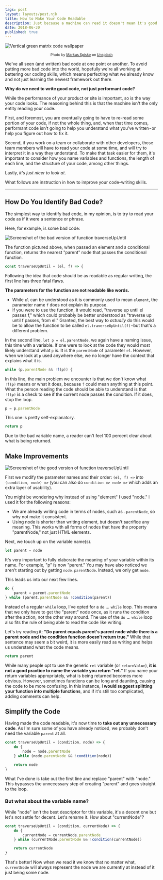 ```yaml
---
tags: post
layout: layouts/post.njk
title: How to Make Your Code Readable
description: Just because a machine can read it doesn't mean it's good
date: 2018-06-30
published: true
---
```


<img src="./matrix-code.jpeg" alt="Vertical green matrix code wallpaper" class="large">

<br>

<small style="width: 100%; display: block; text-align: center;">Photo by <a href="https://unsplash.com/@markusspiske?utm_source=medium&utm_medium=referral">Markus Spiske</a> on <a href="https://unsplash.com/?utm_source=medium&utm_medium=referral">Unsplash</a></small>

We've all seen (and written) bad code at one point or another. To avoid putting more bad code into the world, hopefully we're all working at bettering our coding skills, which means perfecting what we already know and not just learning the newest framework out there.

**Why do we need to write good code, not just performant code?**

While the performance of your product or site is important, so is the way your code looks. The reasoning behind this is that the machine isn't the only entity reading your code.

First, and foremost, you are eventually going to have to re-read some portion of your code, if not the whole thing, and, when that time comes, performant code isn't going to help you understand what you've written - or help you figure out how to fix it.

Second, if you work on a team or collaborate with other developers, those team members will have to read your code at some time, and will try to interpret it in a way they understand. To make that task easier for them, it's important to consider how you name variables and functions, the length of each line, and the structure of your code, among other things.

Lastly, _it's just nicer to look at_.

What follows are instruction in how to improve your code-writing skills.

---

## How Do You Identify Bad Code?

The simplest way to identify bad code, in my opinion, is to try to read your code as if it were a sentence or phrase.

Here, for example, is some bad code:

<img src="./bad-code.png" alt="Screenshot of the bad version of function traverseUpUntil" class="large">

The function pictured above, when passed an element and a conditional function, returns the nearest "parent" node that passes the conditional function.

```js
const traverseUpUntil = (el, f) => {
```

Following the idea that code should be as readable as regular writing, the first line has three fatal flaws.

**The parameters for the function are not readable like words.**

- While `el` can be understood as it is commonly used to mean `element`, the parameter name `f` does not explain its purpose.
- If you were to use the function, it would read, "traverse up until el passes f," which could probably be better understood as "traverse up until f passes, from el." Granted, the best way to _actually_ do this would be to allow the function to be called `el.traverseUpUntil(f)` - but that's a different problem.

In the second line, `let p = el.parentNode`, we again have a naming issue, this time with a variable. If one were to look at the code they would most likely understand what `p` is. It is the `parentNode` of parameter `el`. However, when we look at `p` used anywhere else, we no longer have the context that explains what it is.

```javascript
while (p.parentNode && !f(p)) {
```

In this line, the main problem we encounter is that we don't know what `!f(p)` means or what it does, because `f` could mean anything at this point. What the person reading the code should be able to understand is that `!f(p)` is a check to see if the current node passes the condition. If it does, stop the loop.

```javascript
p = p.parentNode
```

This one is pretty self-explanatory.

```javascript
return p
```

Due to the bad variable name, a reader can't feel 100 percent clear about what is being returned.

## Make Improvements

<img src="./good-code.png" alt="Screenshot of the good version of function traverseUpUntil" class="large">

First we modify the parameter names and their order: `(el, f) =>` into `(condition, node) =>` (you can also do `condition => node =>` which adds an extra layer of usability).

You might be wondering why instead of using "element" I used "node." I used it for the following reasons:

- We are already writing code in terms of nodes, such as `.parentNode`, so why not make it consistent.
- Using node is shorter than writing element, but doesn't sacrifice any meaning. This works with all forms of nodes that have the property "parentNode," not just HTML elements.

Next, we touch up on the variable name(s).

```javascript
let parent = node
```

It's very important to fully elaborate the meaning of your variable within its name. For example, "p" is now "parent." You may have also noticed we aren't starting out by getting `node.parentNode`. Instead, we only get `node`.

This leads us into our next few lines.

```javascript
do {
	parent = parent.parentNode
} while (parent.parentNode && !condition(parent))
```

Instead of a regular `while` loop, I've opted for a `do … while` loop. This means that we only have to get the "parent" node once, as it runs the condition after the action, not the other way around. The use of the `do … while` loop also fits the rule of being able to read the code like writing.

Let's try reading it: **"Do parent equals parent's parent node while there is a parent node and the condition function doesn't return true."** While that sentence may seem a bit weird, it is more easily read as writing and helps us understand what the code means.

```javascript
return parent
```

While many people opt to use the generic `ret` variable (or `returnValue`), **it is not a good practice to name the variable you return "ret."** If you name your return variables appropriately, what is being returned becomes more obvious. However, sometimes functions can be long and daunting, causing the code to be more confusing. In this instance, **I would suggest splitting your function into multiple functions**, and if it's still too complicated, adding comments can help.

## Simplify the Code

Having made the code readable, it's now time to **take out any unnecessary code**. As I'm sure some of you have already noticed, we probably don't need the variable `parent` at all.

```javascript
const traverseUpUntil = (condition, node) => {
	do {
		node = node.parentNode
	} while (node.parentNode && !condition(node))

	return node
}
```

What I've done is take out the first line and replace "parent" with "node." This bypasses the unnecessary step of creating "parent" and goes straight to the loop.

### But what about the variable name?

While "node" isn't the best descriptor for this variable, it's a decent one but let's not settle for decent. Let's rename it. How about "currentNode"?

```javascript
const traverseUpUntil = (condition, currentNode) => {
	do {
		currentNode = currentNode.parentNode
	} while (currentNode.parentNode && !condition(currentNode))

	return currentNode
}
```

That's better! Now when we read it we know that no matter what, `currentNode` will always represent the node we are currently at instead of it just being some node.
